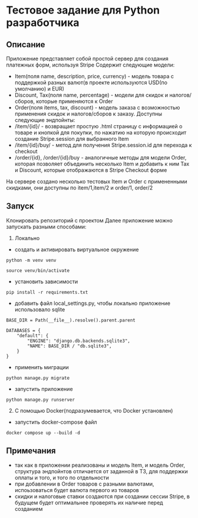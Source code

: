 # Тестовое задание для Python разработчика
## Описание
Приложение представляет собой простой сервер для создания платежных форм, используя Stripe
Содержит следующие модели:
- Item(поля name, description, price, currency) - модель товара c поддержкой разных
валют(в проекте используются USD(по умолчанию) и EUR)
- Discount, Tax(поля name, percentage) - модели для скидок и налогов/сборов, которые 
применяются к Order
- Order(поля items, tax, discount) - модель заказа с возможностью применения скидок и
налогов/сборов к заказу.
Доступны следующие эндпойнты:
- /item/{id}/ - возвращает простую .html страницу с информацией о товаре и кнопкой для
покупки, по нажатию на которую происходит создание Stripe.session для выбранного Item
- /item/{id}/buy/ - метод для получения Stripe.session.id для перехода к checkout
- /order/{id}, /order/{id}/buy - аналогичные методы для модели Order, которая
позволяет объединить несколько Item и добавить к ним Tax и Discount, которые 
отображаются в Stripe Checkout форме

На сервере создано несколько тестовых Item и Order с примененными скидками, они доступны
по item/1,item/2 и order/1, order/2
## Запуск
Клонировать репозиторий с проектом
Далее приложение можно запускать разными способами:
1. Локально
- создать и активировать виртуальное окружение

```python -m venv venv```

```source venv/bin/activate```
- установить зависимости

```pip install -r requirements.txt```
- добавить файл local_settings.py, чтобы локально приложение использовало sqlite

``` from pathlib import Path
BASE_DIR = Path(__file__).resolve().parent.parent

DATABASES = {
    "default": {
        "ENGINE": "django.db.backends.sqlite3",
        "NAME": BASE_DIR / "db.sqlite3",
    }
} 
```
- применить миграции

```python manage.py migrate```
- запустить приложение

```python manage.py runserver```

2. С помощью Docker(подразумевается, что Docker установлен)
- запустить docker-compose файл

``` docker compose up --build -d ```
## Примечания
- так как в приложении реализованы и модель Item, и модель Order, структура эндпойнтов
отличается от заданной в ТЗ, для поддержки оплаты и того, и того по отдельности
- при добавлении в Order товаров с разными валютами, испоьзоваться будет валюта первого
из товаров
- скидки и налоговые ставки создаются при создании сессии Stripe, в будущем будет
оптимальнее проверять их наличие перед созданием